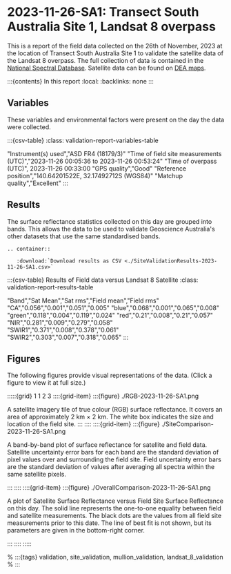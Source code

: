 # 2023-11-26-SA1: Transect South Australia Site 1, Landsat 8 overpass

This is a report of the field data collected on the 26th of November, 2023 at the location of Transect South Australia Site 1
to validate the satellite data of the Landsat 8 overpass.
The full collection of data is contained in the [National Spectral Database](https://www.dea.ga.gov.au/products/national-spectral-database).
Satellite data can be found on [DEA maps](https://maps.dea.ga.gov.au/).

:::{contents} In this report
:local:
:backlinks: none
:::

## Variables

These variables and environmental factors were present on the day the data were collected.

:::{csv-table}
:class: validation-report-variables-table

"Instrument(s) used","ASD FR4 (18179/3)"
"Time of field site measurements (UTC)","2023-11-26 00:05:36 to 2023-11-26 00:53:24"
"Time of overpass (UTC)", 2023-11-26 00:33:00
"GPS quality","Good"
"Reference position","140.64201522E, 32.17492712S (WGS84)"
"Matchup quality","Excellent"
:::

## Results

The surface reflectance statistics collected on this day are grouped into bands.
This allows the data to be used to validate Geoscience Australia's other datasets that use the same standardised bands.

```{eval-rst}
.. container:: 

   :download:`Download results as CSV <./SiteValidationResults-2023-11-26-SA1.csv>`
```

:::{csv-table} Results of Field data versus Landsat 8 Satellite
:class: validation-report-results-table

"Band","Sat Mean","Sat rms","Field mean","Field rms"
"CA","0.056","0.001","0.051","0.005"
"blue","0.068","0.001","0.065","0.008"
"green","0.118","0.004","0.119","0.024"
"red","0.21","0.008","0.21","0.057"
"NIR","0.281","0.009","0.279","0.058"
"SWIR1","0.371","0.008","0.378","0.061"
"SWIR2","0.303","0.007","0.318","0.065"
:::

## Figures

The following figures provide visual representations of the data. (Click a figure to view it at full size.)

:::::{grid} 1 1 2 3
::::{grid-item}
:::{figure} ./RGB-2023-11-26-SA1.png

A satellite imagery tile of true colour (RGB) surface reflectance.
It covers an area of approximately 2&nbsp;km &times; 2&nbsp;km.
The white box indicates the size and location
of the field site.
:::
::::
::::{grid-item}
:::{figure} ./SiteComparison-2023-11-26-SA1.png

A band-by-band plot of surface reflectance for satellite and field data.
Satellite uncertainty error bars for each band are the standard deviation
of pixel values over and surrounding the field site.
Field uncertainty error bars are the standard deviation of values after
averaging all spectra within the same satellite pixels.

:::
::::
::::{grid-item}
:::{figure} ./OverallComparison-2023-11-26-SA1.png

A plot of Satellite Surface Reflectance versus Field Site Surface Reflectance on this day.
The solid line represents the one-to-one equality between field and satellite measurements.
The black dots are the values from all field site measurements prior to this date.
The line of best fit is not shown, but its parameters are given in the bottom-right corner.

:::
::::
:::::

% :::{tags} validation, site_validation, mullion_validation, landsat_8_validation
% :::
    